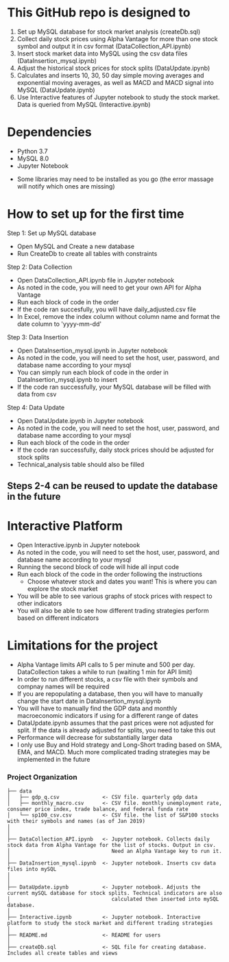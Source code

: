 # This GitHub repo is designed to
1. Set up MySQL database for stock market analysis (createDb.sql)
2. Collect daily stock prices using Alpha Vantage for more than one stock symbol and output it in csv format (DataCollection_API.ipynb)
3. Insert stock market data into MySQL using the csv data files (DataInsertion_mysql.ipynb)
4. Adjust the historical stock prices for stock splits (DataUpdate.ipynb)
5. Calculates and inserts 10, 30, 50 day simple moving averages and exponential moving averages, as well as MACD and MACD signal into MySQL (DataUpdate.ipynb)
6. Use Interactive features of Jupyter notebook to study the stock market. Data is queried from MySQL (Interactive.ipynb)

# Dependencies
- Python 3.7
- MySQL 8.0
- Jupyter Notebook
* Some libraries may need to be installed as you go (the error massage will notify which ones are missing)

# How to set up for the first time

Step 1: Set up MySQL database
- Open MySQL and Create a new database 
- Run CreateDb to create all tables with constraints

Step 2: Data Collection
- Open DataCollection_API.ipynb file in Jupyter notebook
- As noted in the code, you will need to get your own API for Alpha Vantage 
- Run each block of code in the order
- If the code ran succesfully, you will have daily_adjusted.csv file
- In Excel, remove the index column without column name and format the date column to 'yyyy-mm-dd'


Step 3: Data Insertion
- Open DataInsertion_mysql.ipynb in Jupyter notebook
- As noted in the code, you will need to set the host, user, password, and database name according to your mysql
- You can simply run each block of code in the order in DataInsertion_mysql.ipynb to insert
- If the code ran successfully, your MySQL database will be filled with data from csv


Step 4: Data Update 
- Open DataUpdate.ipynb in Jupyter notebook
- As noted in the code, you will need to set the host, user, password, and database name according to your mysql
- Run each block of the code in the order
- If the code ran successfully, daily stock prices should be adjusted for stock splits
- Technical_analysis table should also be filled

## Steps 2-4 can be reused to update the database in the future


# Interactive Platform
- Open Interactive.ipynb in Jupyter notebook
- As noted in the code, you will need to set the host, user, password, and database name according to your mysql
- Running the second block of code will hide all input code
- Run each block of the code in the order following the instructions
	- Choose whatever stock and dates you want! This is where you can explore the stock market
- You will be able to see various graphs of stock prices with respect to other indicators
- You will also be able to see how different trading strategies perform based on different indicators




# Limitations for the project
- Alpha Vantage limits API calls to 5 per minute and 500 per day. DataCollection takes a while to run (waiting 1 min for API limit)
- In order to run different stocks, a csv file with their symbols and compnay names will be required
- If you are repopulating a database, then you will have to manually change the start date in DataInsertion_mysql.ipynb
- You will have to manually find the GDP data and monthly macroeconomic indicators if using for a different range of dates
- DataUpdate.ipynb assumes that the past prices were not adjusted for split. If the data is already adjusted for splits, you need to take this out
- Performance will decrease for substantially larger data
- I only use Buy and Hold strategy and Long-Short trading based on SMA, EMA, and MACD. Much more complicated trading strategies may be implemented in the future

### Project Organization

    ├── data
    │   ├── gdp_q.csv              <- CSV file. quarterly gdp data
    │   ├── monthly_macro.csv      <- CSV file. monthly unemployment rate, consumer price index, trade balance, and federal funda rate
    │   └── sp100_csv.csv          <- CSV file. the list of S&P100 stocks with their symbols and names (as of Jan 2019)
    │          
    │
    ├── DataCollection_API.ipynb   <- Jupyter notebook. Collects daily stock data from Alpha Vantage for the list of stocks. Output in csv.
    │                                 Need an Alpha Vantage key to run it. 
    │
    ├── DataInsertion_mysql.ipynb  <- Jupyter notebook. Inserts csv data files into mySQL
    │          
    │
    ├── DataUpdate.ipynb           <- Jupyter notebook. Adjusts the current mySQL database for stock splits. Technical indicators are also
    │                                 calculated then inserted into mySQL database.
    │
    ├── Interactive.ipynb          <- Jupyter notebook. Interactive platform to study the stock market and different trading strategies
    │
    ├── README.md                  <- README for users
    │
    ├── createDb.sql               <- SQL file for creating database. Includes all create tables and views
